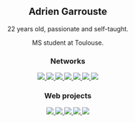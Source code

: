 <h2 style="text-align: center;">Adrien Garrouste</h2>

<div style="text-align: center;">
    <p>22 years old, passionate and self-taught.</p>
    <p>MS student at Toulouse.</p>
</div>

<h3 style="text-align: center;">Networks</h3>

<div style="text-align: center;">

<a href="https://hub.docker.com/u/garrou">
  <img src="https://img.shields.io/badge/docker-%230db7ed.svg?style=for-the-badge&logo=docker&logoColor=white">
</a>

<a href="https://leetcode.com/garrousteadrien">
  <img src="https://img.shields.io/badge/LeetCode-000000?style=for-the-badge&logo=LeetCode&logoColor=#d16c06">
</a>

<a href="https://www.hackerrank.com/garrou">
  <img src="https://img.shields.io/badge/-Hackerrank-2EC866?style=for-the-badge&logo=HackerRank&logoColor=white">
</a>

<a href="https://www.root-me.org/1-irdA">
    <img src="https://img.shields.io/badge/-RootMe-black?style=for-the-badge">
</a>

<a href="https://www.freecodecamp.org/1-irdA">
  <img src="https://img.shields.io/badge/Freecodecamp-%23123.svg?&style=for-the-badge&logo=freecodecamp&logoColor=green">
</a>

<a href="https://stackoverflow.com/users/10050678/1-irda">
  <img src="https://img.shields.io/badge/-Stackoverflow-FE7A16?style=for-the-badge&logo=stack-overflow&logoColor=white">
</a>

<a href="https://www.linkedin.com/in/adrien-garrouste-7b747117b">
    <img src="https://img.shields.io/badge/linkedin-%230077B5.svg?style=for-the-badge&logo=linkedin&logoColor=white">
</a>

</div>

<h3 style="text-align: center;">Web projects</h3>

<div style="text-align: center;">

<a href="https://1irda.alwaysdata.net">
    <img src="https://img.shields.io/badge/-Portfolio-yellow?style=for-the-badge">
</a>

<a href="https://seriesmanager.alwaysdata.net">
    <img src="https://img.shields.io/badge/-Series Manager-grey?style=for-the-badge">
</a>

<a href="https://brain-trainer.alwaysdata.net">
    <img src="https://img.shields.io/badge/-Brain Trainer-blue?style=for-the-badge">
</a>

<a href="https://bikeslife.fr">
    <img src="https://img.shields.io/badge/-Bike's Life-green?style=for-the-badge">
</a>

<a href="https://ceb-ui.herokuapp.com">
    <img src="https://img.shields.io/badge/-Compte est bon Solver-orange?style=for-the-badge">
</a>

</div>

<!-- https://github.com/Ileriayo/markdown-badges#badges -->
